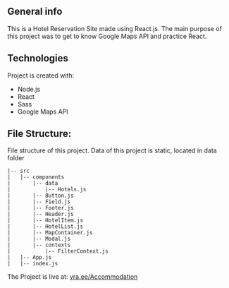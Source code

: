 ## General info

This is a Hotel Reservation Site made using React.js. The main purpose of this project was to get to know Google Maps API and practice React.

## Technologies

Project is created with:

- Node.js
- React
- Sass
- Google Maps API

## File Structure:

File structure of this project.
Data of this project is static, located in data folder

```
|-- src
|   |-- components
|       |-- data
|           |-- Hotels.js
|       |-- Button.js
|       |-- Field.js
|       |-- Footer.js
|       |-- Header.js
|       |-- HotelItem.js
|       |-- HotelList.js
|       |-- MapContainer.js
|       |-- Modal.js
|       |-- contexts
|           |-- FilterContext.js
|   |-- App.js
|   |-- index.js
```

The Project is live at: [vra.ee/Accommodation](https://vra.ee/vraa/)
